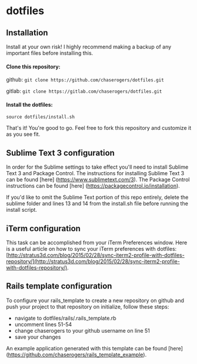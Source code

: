 # dotfiles

## Installation
Install at your own risk!  I highly recommend making a backup of any important files before installing this.

#### Clone this repository:

github: `git clone https://github.com/chaserogers/dotfiles.git`

gitlab: `git clone https://gitlab.com/chaserogers/dotfiles.git`

#### Install the dotfiles:

`source dotfiles/install.sh`

That's it!  You're good to go.  Feel free to fork this repository and customize it as you see fit.

## Sublime Text 3 configuration
In order for the Sublime settings to take effect you'll need to install Sublime Text 3 and Package Control.  The instructions for installing Sublime Text 3 can be found [here] (https://www.sublimetext.com/3).  The Package Control instructions can be found [here] (https://packagecontrol.io/installation).

If you'd like to omit the Sublime Text portion of this repo entirely, delete the sublime folder and lines 13 and 14 from the install.sh file before running the install script.

## iTerm configuration
This task can be accomplished from your iTerm Preferences window.  Here is a useful article on how to sync your iTerm preferences with dotfiles:  [http://stratus3d.com/blog/2015/02/28/sync-iterm2-profile-with-dotfiles-repository/](http://stratus3d.com/blog/2015/02/28/sync-iterm2-profile-with-dotfiles-repository/).

## Rails template configuration
To configure your rails_template to create a new repository on github and push your project to that repository on initialize, follow these steps:

- navigate to dotfiles/rails/.rails_template.rb
- uncomment lines 51-54
- change chaserogers to your github username on line 51
- save your changes

An example application generated with this template can be found [here] (https://github.com/chaserogers/rails_template_example).
